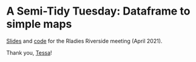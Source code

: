 # A Semi-Tidy Tuesday: Dataframe to simple maps

[Slides](https://docs.google.com/presentation/d/1m1BknP1a3WxV2aakqcpkAbKrZtowKcM17yXk3rJklt0/edit?usp=sharing) and [code](https://github.com/rladies/riverside/blob/master/Presentations/2021_04_13/RLadies_Riverside_SemiTidy_20210412.Rmd) for the Rladies Riverside meeting (April 2021).

Thank you, [Tessa](https://twitter.com/tshates)!